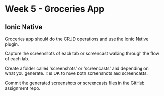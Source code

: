 # Week 5 - Groceries App

## Ionic Native

Groceries  app should do the CRUD operations and use the Ionic Native plugin.

Capture the screenshots of each tab or screencast walking through the flow of each tab.

Create a folder called 'screenshots' or 'screencasts' and depending on what you generate. It is OK to have both screenshots and screencasts.

Commit the generated screenshots or screencasts files in the GitHub assignment repo.